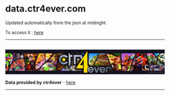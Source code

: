 # data.ctr4ever.com
Updated automatically from the json at midnight.

To access it : [here](https://revlix-sp.github.io/CTR4Ever_Ranking_Color/)

---
\
<img src="resources/img/readme/logo.png">

**Data provided by ctr4ever** - [here](http://ctr4ever.joora.fr/)

---
